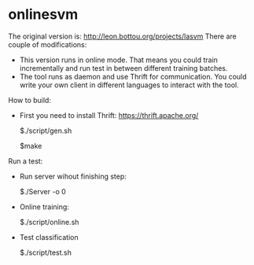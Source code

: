 # onlinesvm
The original version is: http://leon.bottou.org/projects/lasvm
There are couple of modifications:
 - This version runs in online mode. That means you could train incrementally and run test in between different training batches.
 - The tool runs as daemon and use Thrift for communication. You could write your own client in different languages to interact with the tool. 
 
How to build:
 - First you need to install Thrift: https://thrift.apache.org/

	$./script/gen.sh

	$make

Run a test:
    
  - Run server wihout finishing step:

	$./Server -o 0

  - Online training:

    $./script/online.sh

  - Test classification

    $./script/test.sh
